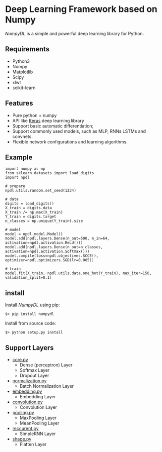 
# Deep Learning Framework based on Numpy

_NumpyDL_ is a simple and powerful deep learning library for Python. 

## Requirements
 
- Python3
- Numpy
- Matplotlib
- Scipy
- xlwt
- scikit-learn


## Features

- Pure python + numpy
- API like [Keras](https://github.com/fchollet/keras) deep learning library
- Support basic automatic differentiation;
- Support commonly used models, such as MLP, RNNs LSTMs and convnets.
- Flexible network configurations and learning algorithms. 

## Example
    
    import numpy as np
    from sklearn.datasets import load_digits
    import npdl
    
    # prepare
    npdl.utils.random.set_seed(1234)

    # data
    digits = load_digits()
    X_train = digits.data
    X_train /= np.max(X_train)
    Y_train = digits.target
    n_classes = np.unique(Y_train).size

    # model
    model = npdl.model.Model()
    model.add(npdl.layers.Dense(n_out=500, n_in=64, activation=npdl.activation.ReLU()))
    model.add(npdl.layers.Dense(n_out=n_classes, activation=npdl.activation.Softmax()))
    model.compile(loss=npdl.objectives.SCCE(), optimizer=npdl.optimizers.SGD(lr=0.005))

    # train
    model.fit(X_train, npdl.utils.data.one_hot(Y_train), max_iter=150, validation_split=0.1)

## install 

Install _NumpyDL_ using pip:
    
    $> pip install numpydl
    
Install from source code:

    $> python setup.py install
   
   
## Support Layers

- [core.py](npdl/layers/core.py)
    - Dense (perceptron) Layer 
    - Softmax Layer
    - Dropout Layer
- [normalization.py](npdl/layers/normalization.py)
    - Batch Normalization Layer
- [embedding.py](npdl/layers/embedding.py)
    - Embedding Layer
- [convolution.py](npdl/layers/convolution.py)
    - Convolution Layer
- [pooling.py](npdl/layers/pooling.py)
    - MaxPooling Layer
    - MeanPooling Layer
- [reccurent.py](npdl/layers/reccurent.py)
    - SimpleRNN Layer
- [shape.py](npdl/layers/shape.py)
    - Flatten Layer


